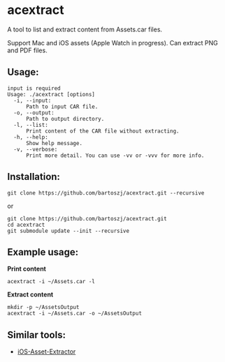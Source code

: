 acextract
=========

A tool to list and extract content from Assets.car files.

Support Mac and iOS assets (Apple Watch in progress). Can extract PNG and PDF files.

## Usage:
    input is required
    Usage: ./acextract [options]
      -i, --input:  
          Path to input CAR file.
      -o, --output: 
          Path to output directory.
      -l, --list:   
          Print content of the CAR file without extracting.
      -h, --help:   
          Show help message.
      -v, --verbose:
          Print more detail. You can use -vv or -vvv for more info.
          
## Installation:

    git clone https://github.com/bartoszj/acextract.git --recursive
    
or

    git clone https://github.com/bartoszj/acextract.git
    cd acextract
    git submodule update --init --recursive

## Example usage:

**Print content**

    acextract -i ~/Assets.car -l
    
**Extract content**

    mkdir -p ~/AssetsOutput
    acextract -i ~/Assets.car -o ~/AssetsOutput

## Similar tools:
- [iOS-Asset-Extractor](https://github.com/Marxon13/iOS-Asset-Extractor)
